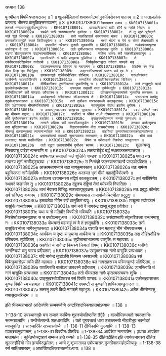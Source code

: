अध्यायः 138

पुनर्भीमाय विषमिश्रभक्ष्यदानम् ॥ 1 ॥ शूलकीलितायां शमाणकोट्यां पुनर्भीमसेनस्य पातनम् ॥ 2 ॥ पाताललोकं प्राप्तस्य भीमस्य वासुकिदत्तरसपानम् ॥ 3 ॥
KK0107138001	`वैशम्पायन उवाच ।
KK0107138001a	ततस्ते मन्त्रयामासुर्दुर्योधनपुरोगमाः ।
KK0107138001c	प्राणवान्विक्रमी चापि शौर्ये च महति स्थितः ॥
KK0107138002a	स्पर्धते चापि सततमस्मानेव वृकोदरः ।
KK0107138002c	तं तु सुप्तं पुरोद्याने जले शूले क्षिपामहे ॥
KK0107138003a	ततो जलविहारार्थं कारयामास भारत ।
KK0107138003c	प्रमाणकोट्यामुद्देशे स्थलं किञ्चिदुपेत्य ह ॥'
KK0107138004a	भक्ष्यं भोज्यं च पेयं च चोष्यं लेह्यमथापि च ।
KK0107138004c	उपपादितं नरैस्तत्र कुशलैः सूदकर्मणि ॥
KK0107138005a	न्यवेदयंस्तत्पुरुषा धार्तराष्ट्राय वै तदा ।
KK0107138005c	ततो दुर्योधनस्तत्र पाण्डवानाह दुर्मतिः ॥
KK0107138006a	गङ्गां चैवानुयास्याम उद्यानवनशोभिताम् ।
KK0107138006c	सहिता भ्रातरः सर्वे जलक्रीडामवाप्नुमः ॥
KK0107138007a	एवमस्त्विति तं चापि प्रत्युवाच युधिष्ठिरः ।
KK0107138007c	ते रथैर्नगराकारैर्देशजैश्च गजोत्तमैः ॥
KK0107138008a	निर्ययुर्नगराच्छूराः कौरवाः पाण्डवैः सह ।
KK0107138008c	उद्यानवनमासाद्य विसृज्य च महाजनम् ॥
KK0107138009a	विशन्ति स्म तदा वीराः सिंहा इव गिरेर्गुहाम् ।
KK0107138009c	उद्यानमभिपश्यन्तो भ्रातरः सर्व एव ते ॥
KK0107138010a	उपस्थानगृहैः शुभ्रैर्वलभीभिश्च शोभितम् ।
KK0107138010c	गवाक्षकैस्तथा जालैर्यन्त्रैः साञ्चारिकैरपि ॥
KK0107138011a	सम्मार्जितं सौधकारैश्चित्रकारैश्च चित्रितम् ।
KK0107138011c	दीर्घिकाभिश्च पूर्णाभिस्तथा पुष्करिणीषु च ॥
KK0107138012a	जलं तच्छुशुभे च्छन्नं फुल्लैर्जलरुहैस्तथा ।
KK0107138012c	उपच्छन्ना वसुमती तथा पुष्पैर्यथर्तुकैः ॥
KK0107138013a	तत्रोपविष्टास्ते सर्वे पाण्डवाः कौरवाश्च ह ।
KK0107138013c	उपच्छन्नान्बहून्कामांस्ते भुञ्जन्ति ततस्ततः ॥
KK0107138014a	अथोद्यानवरे तस्मिंस्तथा क्रीडागताश्च ते ।
KK0107138014c	परस्परस्य वक्त्रेषु ददुर्भक्ष्यांस्ततस्ततः ॥
KK0107138015a	ततो दुर्योधनः पापस्तद्भक्ष्ये कालकूटकम् ।
KK0107138015c	विषं प्रक्षेपयामास भीमसेनजिघांसया ॥
KK0107138016a	स्वयमुत्थाय चैवाथ हृदयेन क्षुरोपमः ।
KK0107138016c	स वाचाऽमृतकल्पश्च भ्रातृवच्च सुहृद्यथा ॥
KK0107138017a	स्वयं प्रक्षिपते भक्ष्यं बहु भीमस्य पाकृत् ।
KK0107138017c	प्रभक्षितं च भीमेन तं वै दोषमजानता ॥
KK0107138018a	ततो दुर्योधनस्तत्र हृदयेन हसन्निव ।
KK0107138018c	कृतकृत्यमीवात्मानं मन्यते पुरुषाधमः ॥
KK0107138019a	ततस्ते सहिताः सर्वे जलक्रीडामकुर्वत ।
KK0107138019c	पाण्डवा धार्तराष्ट्राश्च तदा मुदितमानसाः ॥
KK0107138020a	विहारावसथेष्वेव वीरा वासमरोचयन् ।
KK0107138020c	भीमस्तु बलवान्भुक्त्वा व्यायामाभ्यधिकं जले ॥
KK0107138021a	वाहयित्वा कुमारांस्ताञ्जलक्रीडागतांस्तदा ।
KK0107138021c	प्रमाणकोट्यां वासार्थी सुष्वापावाप्य तत्स्थलम् ॥
KK0107138022a	शीतं वातं समासाद्य श्रान्तो मदविमोहितः ।
KK0107138022c	विषेण च परीताङ्गो निश्चेष्टः पाण्डुनन्दनः ॥
KK0107138023a	ततो बद्ध्वा लतापाशैर्भीमं दुर्योधनः स्वयम् ।
KK0107138023c	`शूलान्यप्सु निखायाशु प्रादेशाभ्यन्तराणि च ॥
KK0107138024a	लतापाशैर्दृढं बद्धं स्थलाज्जलमपातयत् ।
KK0107138024c	सशेषत्वान्न सम्प्राप्तो जले शूलिनि पाण्डवः ॥
KK0107138025a	पपात यत्र तत्रास्य शूलं नासीद्यदृच्छया ।'
KK0107138025c	स निःसंज्ञो जलस्यान्तमवाग्वै पाण्डवोऽविशत् ।
KK0107138025e	आक्रामन्नागभवने तदा नागकुमारकान् ॥
KK0107138026a	ततः समेत्य बहुभिस्तदा नागैर्महाविषैः ।
KK0107138026c	अदश्यत भृशं भीमो महादंष्ट्रैर्विषोल्बणैः ॥
KK0107138027a	ततोऽस्य दश्यमानस्य तद्विषं कालकूटकम् ।
KK0107138027c	हतं सर्पविषेणैव स्थावरं जङ्गमेन तु ॥
KK0107138028a	दंष्ट्राश्च दंष्ट्रिणां तेषां मर्मस्वपि निपातिताः ।
KK0107138028c	त्वचं नैवास्य बिभिदुः सारत्वात्पृथुवक्षसः ॥
KK0107138029a	ततः प्रबुद्धः कौन्तेयः सर्वं सञ्छिद्य बन्धनम् ।
KK0107138029c	पोथयामास तान्सर्पान्केचिद्भीताः प्रदुद्रुवुः ॥
KK0107138030a	हतावशेषा भीमेन सर्वे वासुकिमभ्ययुः ।
KK0107138030c	ऊचुश्च सर्पराजानं वासुकिं वासवोपमम् ॥
KK0107138031a	अयं नरो वै नागरेन्द्र ह्यप्सु बद्ध्वा प्रवेशितः ।
KK0107138031c	यथा च नो मतिर्व्रीर विषपीतो भविष्यति ॥
KK0107138032a	निश्चेष्टोऽस्माननुप्राप्तः स च दष्टोऽन्वबुध्यत ।
KK0107138032c	ससंज्ञश्चापि संवृत्तश्छित्त्वा बन्धनमाशु नः ॥
KK0107138033a	पोथयन्तं महाबाहुं त्वं वै तं ज्ञातुमर्हसि ।
KK0107138033c	ततो वासुकिरभ्येत्य नागैरनुगतस्तदा ॥
KK0107138034a	पश्यति स्म महाबाहुं भीमं भीमपराक्रमम् ।
KK0107138034c	आर्यकेण च दृष्टः स पृथाया आर्यकेण च ॥
KK0107138035a	तदा दौहित्रदौहित्रः परिष्वक्तः सुपीडितम् ।
KK0107138035c	सुप्रीतश्चाभवत्तस्य वासुकिः स महायशाः ॥
KK0107138036a	अब्रवीत्तं च नागेन्द्रः किमस्य क्रियतां प्रियम् ।
KK0107138036c	धनौघो रत्ननिचयो वसु चास्य प्रदीयताम् ॥
KK0107138037a	एवमुक्तस्तदा नागो वासुकिं प्रत्यभाषत ।
KK0107138037c	यदि नागेन्द्र तुष्टोऽसि किमस्य धनसञ्चयैः ॥
KK0107138038a	रसं पिबेत्कुमारोऽयं त्वयि प्रीते महाबलः ।
KK0107138038c	बलं नागसहस्रस्य यस्मिन्कुण्डे प्रतिष्ठितम् ॥
KK0107138039a	यावत्पिबति बालोऽयं तावदस्मै प्रदीयताम् ।
KK0107138039c	एवमस्त्विति तं नागं वासुकिः प्रत्यभाषत ॥
KK0107138040a	ततो भीमस्तदा नागैः कृतस्वस्त्ययनः शुचिः ।
KK0107138040c	प्राङ्मुखश्चोपविष्टश्च रसं पिबति पाण्डवः ॥
KK0107138041a	एकोच्छ्वासात्ततः कुण्डं पिबति स्म महाबलः ।
KK0107138041c	एवमष्टौ स कुण्डानि ह्यपिबत्पाण्डुनन्दनः ॥
KK0107138042a	ततस्तु शयने दिव्ये नागदत्ते महाभुजः ।
KK0107138042c	अशेत भीमसेनस्तु यथासुखमरिन्दमः ॥ ॥

इति श्रीमन्महाभारते आदिपर्वणि सम्भवपर्वणि अष्टत्रिंशदधिकशततमोऽध्यायः ॥ 138 ॥

1-138-10 उपस्थानगृहैः यत्र राजानं कार्यिणः शूराश्चोपतिष्ठन्ति तैर्गृहैः । वलभीभिरुभयतो नमत्पक्षाभिः स्तम्भशालाभिः । यन्त्रैर्जलयन्त्रैः शतधारादिभिः । यतो युगपच्छतं धारा उच्छलन्त्यो नीहारीभूय भवनोदरं व्याप्नुवन्ति । साञ्चारिकैः सञ्चारयोग्यैः ॥ 1-138-11 दीर्घिकाभिः कुल्याभिः ॥ 1-138-13 उपच्छन्नानुपागतान् ॥ 1-138-31 विषपीतः पीतविषः ॥ 1-138-34 आर्यकेण नागराजेन । पृथाया आयकेण मातामहेन । कुन्तिभोजद्वारायं सम्बन्ध इति गम्यते ॥ 1-138-35 दौहित्रदौहित्र इति त्वार्यकनागस्य दौहित्रः शूरस्तद्दौहित्रो भीम इत्यविरुद्धमेतत् । अन्ये तु शूरमातामह एवोपचारात् कुन्तीमातामहोऽपीत्याहुः ॥ 1-138-38 रसं साधितपारदम् ॥ अष्टत्रिंशदधिकशततमोऽध्यायः ॥ 138 ॥

